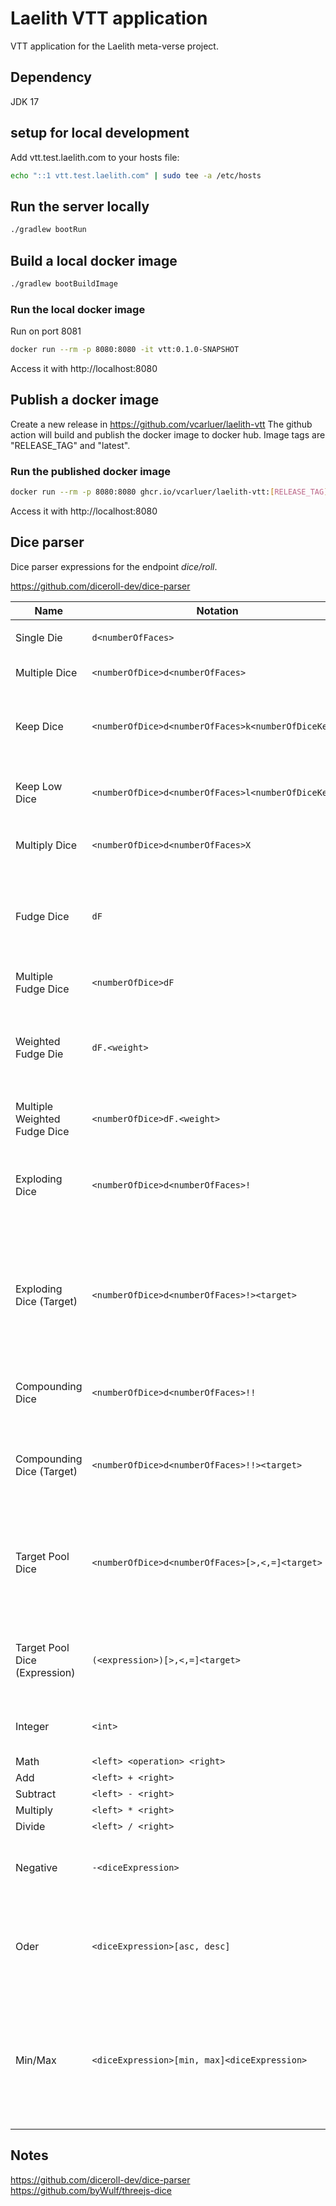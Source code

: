 # Laelith VTT application
VTT application for the Laelith meta-verse project.

## Dependency
JDK 17

## setup for local development
Add vtt.test.laelith.com to your hosts file:
``` bash
echo "::1 vtt.test.laelith.com" | sudo tee -a /etc/hosts
```
## Run the server locally
``` bash
./gradlew bootRun
```
## Build a local docker image
``` bash
./gradlew bootBuildImage
```
### Run the local docker image
Run on port 8081
``` bash
docker run --rm -p 8080:8080 -it vtt:0.1.0-SNAPSHOT
```
Access it with http://localhost:8080

## Publish a docker image
Create a new release in https://github.com/vcarluer/laelith-vtt
The github action will build and publish the docker image to docker hub.
Image tags are "RELEASE_TAG" and "latest".
### Run the published docker image
``` bash
docker run --rm -p 8080:8080 ghcr.io/vcarluer/laelith-vtt:[RELEASE_TAG]
```
Access it with http://localhost:8080

## Dice parser
Dice parser expressions for the endpoint _dice/roll_.

https://github.com/diceroll-dev/dice-parser

| Name                          | Notation                                            | Example         | Description                                                                                                                 |
|-------------------------------|-----------------------------------------------------|-----------------|-----------------------------------------------------------------------------------------------------------------------------|
|                               |                                                     |                 |                                                                                                                             |
| Single Die                    | `d<numberOfFaces>`                                  | `d6`            | roll one, six-sided die                                                                                                     |
| Multiple Dice                 | `<numberOfDice>d<numberOfFaces>`                    | `3d20`          | roll three, twenty-sided dice                                                                                               |
| Keep Dice                     | `<numberOfDice>d<numberOfFaces>k<numberOfDiceKept>` | `3d6k2`         | keeps the the highest values out of three, six-sided dice                                                                   |
| Keep Low Dice                 | `<numberOfDice>d<numberOfFaces>l<numberOfDiceKept>` | `3d6l2`         | keeps the the lowest values out of three, six-sided dice                                                                    |
| Multiply Dice                 | `<numberOfDice>d<numberOfFaces>X`                   | `4d10X`         | multiplies the result of `4d10 * 4d10`                                                                                      |
| Fudge Dice                    | `dF`                                                | `dF`            | roles a single "fudge" die (a six sided die, 1/3 chance of `-1`, 1/3 chance of `0`, and 1/3 chance of `1`)                  |
| Multiple Fudge Dice           | `<numberOfDice>dF`                                  | `3dF`           | roles multiple fudge dice                                                                                                   |
| Weighted Fudge Die            | `dF.<weight>`                                       | `dF.1`          | A weighted fudge die with 1/6 chance of a `1`, `2/3` chance of a `0` and 1/6 chance of a `-1`                               |
| Multiple Weighted Fudge Dice  | `<numberOfDice>dF.<weight>`                         | `2dF.1`         | multiple weighted fudge dice.                                                                                               |
| Exploding Dice                | `<numberOfDice>d<numberOfFaces>!`                   | `4d6!`          | any time the max value of a die is rolled, that die is re-rolled and added to the total                                     |
| Exploding Dice (Target)       | `<numberOfDice>d<numberOfFaces>!><target>`          | `3d6!>5`        | Same as exploding dice, but re-roll on values greater than or equal to the target (note, less than works too)               |
| Compounding Dice              | `<numberOfDice>d<numberOfFaces>!!`                  | `3d6!!`         | similar to exploding dice, but ALL dice are re-rolled                                                                       | 
| Compounding Dice (Target)     | `<numberOfDice>d<numberOfFaces>!!><target>`         | `3d6!!>5`       | similar as exploding dice (target), but all dice are re-rolled and added.                                                   |
| Target Pool Dice              | `<numberOfDice>d<numberOfFaces>[>,<,=]<target>`     | `3d6=6`         | counts the number of dice that match the target (NOTE: greater & less than also match equals, i.e `>=` and `<=`)            | 
| Target Pool Dice (Expression) | `(<expression>)[>,<,=]<target>`                     | `(4d8-2)>6`     | A target pool roll, but where the expression is evaluated to the target.                                                    |
| Integer                       | `<int>`                                             | `42`            | typically used in math operations, i.e. `2d4+2`                                                                             |
| Math                          | `<left> <operation> <right>`                        |
| Add                           | `<left> + <right>`                                  | `2d6 + 2`       |                                                                                                                             |
| Subtract                      | `<left> - <right>`                                  | `2 - 1`         |                                                                                                                             |
| Multiply                      | `<left> * <right>`                                  | `1d4 * 2d6`     |                                                                                                                             |
| Divide                        | `<left> / <right>`                                  | `4 / 2`         |                                                                                                                             |
| Negative                      | `-<diceExpression>`                                 | `-1d6`          | multiplies the result of the dice expression with -1                                                                        |
| Oder                          | `<diceExpression>[asc, desc]`                       | `10d10asc`      | ordering the results of the dice ascending (`asc`) or descending (`desc`)                                                   |
| Min/Max                       | `<diceExpression>[min, max]<diceExpression>`        | `2d6min(1d6+3)` | returns the minimum or maximum of two dice expressions, e.g. `2d6min(1d6+3)` returns the smaller value of `2d6` and `1d6+3` |

## Notes
https://github.com/diceroll-dev/dice-parser
https://github.com/byWulf/threejs-dice